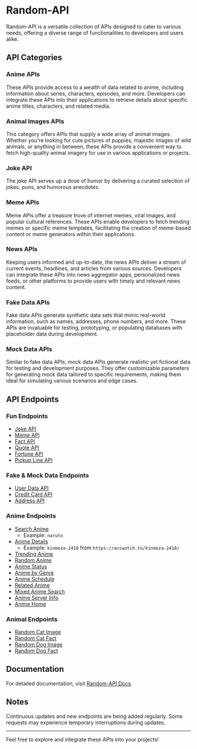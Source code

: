 # Random-API

Random-API is a versatile collection of APIs designed to cater to various needs, offering a diverse range of functionalities to developers and users alike.

## API Categories

### Anime APIs
These APIs provide access to a wealth of data related to anime, including information about series, characters, episodes, and more. Developers can integrate these APIs into their applications to retrieve details about specific anime titles, characters, and related media.

### Animal Images APIs
This category offers APIs that supply a wide array of animal images. Whether you're looking for cute pictures of puppies, majestic images of wild animals, or anything in between, these APIs provide a convenient way to fetch high-quality animal imagery for use in various applications or projects.

### Joke API
The joke API serves up a dose of humor by delivering a curated selection of jokes, puns, and humorous anecdotes.

### Meme APIs
Meme APIs offer a treasure trove of internet memes, viral images, and popular cultural references. These APIs enable developers to fetch trending memes or specific meme templates, facilitating the creation of meme-based content or meme generators within their applications.

### News APIs
Keeping users informed and up-to-date, the news APIs deliver a stream of current events, headlines, and articles from various sources. Developers can integrate these APIs into news aggregator apps, personalized news feeds, or other platforms to provide users with timely and relevant news content.

### Fake Data APIs
Fake data APIs generate synthetic data sets that mimic real-world information, such as names, addresses, phone numbers, and more. These APIs are invaluable for testing, prototyping, or populating databases with placeholder data during development.

### Mock Data APIs
Similar to fake data APIs, mock data APIs generate realistic yet fictional data for testing and development purposes. They offer customizable parameters for generating mock data tailored to specific requirements, making them ideal for simulating various scenarios and edge cases.

## API Endpoints

### Fun Endpoints
- [Joke API](https://doc-random-api.onrender.com/api/fun/joke)
- [Meme API](https://doc-random-api.onrender.com/api/fun/meme)
- [Fact API](https://doc-random-api.onrender.com/api/fun/fact)
- [Quote API](https://doc-random-api.onrender.com/api/fun/quote)
- [Fortune API](https://doc-random-api.onrender.com/api/fun/fortune)
- [Pickup Line API](https://doc-random-api.onrender.com/api/fun/pickup)

### Fake & Mock Data Endpoints
- [User Data API](https://doc-random-api.onrender.com/api/data/user)
- [Credit Card API](https://doc-random-api.onrender.com/api/data/creditcard)
- [Address API](https://doc-random-api.onrender.com/api/data/address)

### Anime Endpoints
- [Search Anime](https://doc-random-api.onrender.com/api/anime/search?name={anime_name})
  - Example: `naruto`
- [Anime Details](https://doc-random-api.onrender.com/api/anime/detail?name={anime_id})
  - Example: `kinmoza-2418` from `https://aniwatch.to/kinmoza-2418/`
- [Trending Anime](https://doc-random-api.onrender.com/api/anime/trending)
- [Random Anime](https://doc-random-api.onrender.com/api/anime/random)
- [Anime Status](https://doc-random-api.onrender.com/api/anime/status)
- [Anime by Genre](https://doc-random-api.onrender.com/api/anime/genre/{genre_name})
- [Anime Schedule](https://doc-random-api.onrender.com/api/anime/schedule)
- [Related Anime](https://doc-random-api.onrender.com/api/anime/related)
- [Mixed Anime Search](https://doc-random-api.onrender.com/api/anime/mix/{query_parameter})
- [Anime Server Info](https://doc-random-api.onrender.com/api/anime/server)
- [Anime Home](https://doc-random-api.onrender.com/api/anime/home)

### Animal Endpoints
- [Random Cat Image](https://doc-random-api.onrender.com/api/animals/cat)
- [Random Cat Fact](https://doc-random-api.onrender.com/api/animals/fact/cat)
- [Random Dog Image](https://doc-random-api.onrender.com/api/animals/dog)
- [Random Dog Fact](https://doc-random-api.onrender.com/api/animals/fact/dog)

## Documentation
For detailed documentation, visit [Random-API Docs](https://doc-random-api.onrender.com/).

## Notes
Continuous updates and new endpoints are being added regularly. Some requests may experience temporary interruptions during updates.

---
Feel free to explore and integrate these APIs into your projects!

